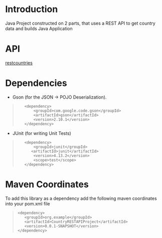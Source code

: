 <h1>Introduction</h1>

Java Project constructed on 2 parts, that uses a REST API to get country data and builds Java Application

<h1>API</h1>

[restcountries](https://restcountries.com/)

<h1>Dependencies</h1>

* Gson (for the JSON -> POJO Deserialization).
>        <dependency>
>            <groupId>com.google.code.gson</groupId>
>            <artifactId>gson</artifactId>
>            <version>2.10.1</version>
>        </dependency>

* JUnit (for writing Unit Tests)
>        <dependency>
>            <groupId>junit</groupId>
>           <artifactId>junit</artifactId>
>            <version>4.13.2</version>
>            <scope>test</scope>
>        </dependency>

<h1>Maven Coordinates</h1>
To add this library as a dependency add the following maven coordinates into your pom.xml file

>	  <dependency>
>        <groupId>org.example</groupId>
>        <artifactId>CountryRESTAPIProject</artifactId>
>        <version>0.0.1-SNAPSHOT</version>
>     </dependency>
